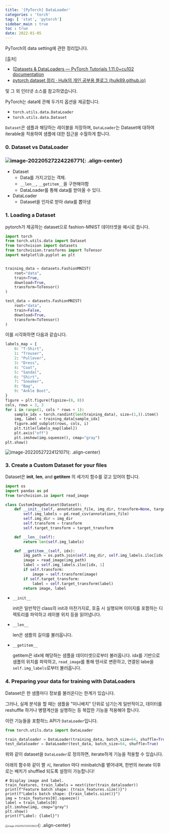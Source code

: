 ```yaml
---
title: '[PyTorch] DataLoader'
categories : 'torch'
tag: [ 'stat', 'pytorch']
sidebar_main : true
toc : true
date: 2022-01-05
---
```


PyTorch의 data setting에 관한 정리입니다.

[출처]

- [[Datasets & DataLoaders — PyTorch Tutorials 1.11.0+cu102 documentation](https://pytorch.org/tutorials/beginner/basics/data_tutorial.html)
- [pytorch dataset 정리 · Hulk의 개인 공부용 블로그 (hulk89.github.io)](https://hulk89.github.io/pytorch/2019/09/30/pytorch_dataset/)

및 그 외 인터넷 소스를 참고하였습니다. 



PyTorch는 data에 관해 두가지 옵션을 제공합니다.

- `torch.utils.data.DataLoader`
- `torch.utils.data.Dataset`

`Dataset`은 샘플과 해당하는 레이블을 저장하며, `DataLoader`는 Dataset에 대하여 iterable을 적용하여 샘플에 대한 접근을 수월하게 합니다. 



### 0. Dataset vs DataLoader



### ![image-20220527224226771](https://raw.githubusercontent.com/whatsdata/whatsdata.github.io/master/img/2022-05/image-20220527224226771.png){: .align-center}

- Dataset
  - Data를 가지고있는 객체.
  - `__len__`, `__getitem__`을 구현해야함
  - DataLoader를 통해 data를 받아올 수 있다.
- DataLoader
  - Dataset을 인자로 받아 data를 뽑아냄



### 1. Loading a Dataset



pytorch가 제공하는 dataset으로 fashion-MNIST 데이터셋을 예시로 듭니다. 

```python
import torch
from torch.utils.data import Dataset
from torchvision import datasets
from torchvision.transforms import ToTensor
import matplotlib.pyplot as plt


training_data = datasets.FashionMNIST(
    root="data",
    train=True,
    download=True,
    transform=ToTensor()
)

test_data = datasets.FashionMNIST(
    root="data",
    train=False,
    download=True,
    transform=ToTensor()
)
```

이를 시각화하면 다음과 같습니다.

```python
labels_map = {
    0: "T-Shirt",
    1: "Trouser",
    2: "Pullover",
    3: "Dress",
    4: "Coat",
    5: "Sandal",
    6: "Shirt",
    7: "Sneaker",
    8: "Bag",
    9: "Ankle Boot",
}
figure = plt.figure(figsize=(8, 8))
cols, rows = 3, 3
for i in range(1, cols * rows + 1):
    sample_idx = torch.randint(len(training_data), size=(1,)).item()
    img, label = training_data[sample_idx]
    figure.add_subplot(rows, cols, i)
    plt.title(labels_map[label])
    plt.axis("off")
    plt.imshow(img.squeeze(), cmap="gray")
plt.show()
```

![image-20220527224121071](https://raw.githubusercontent.com/whatsdata/whatsdata.github.io/master/img/2022-05/image-20220527224121071.png){: .align-center}



### 3. Create a Custom Dataset for your files

Dataset은  __init__, __len__, and __getitem__ 의 세가지 함수를 갖고 있어야 합니다. 



```python
import os
import pandas as pd
from torchvision.io import read_image

class CustomImageDataset(Dataset):
    def __init__(self, annotations_file, img_dir, transform=None, target_transform=None):
        self.img_labels = pd.read_csv(annotations_file)
        self.img_dir = img_dir
        self.transform = transform
        self.target_transform = target_transform

    def __len__(self):
        return len(self.img_labels)

    def __getitem__(self, idx):
        img_path = os.path.join(self.img_dir, self.img_labels.iloc[idx, 0])
        image = read_image(img_path)
        label = self.img_labels.iloc[idx, 1]
        if self.transform:
            image = self.transform(image)
        if self.target_transform:
            label = self.target_transform(label)
        return image, label
```



- `__init__`

  init은 일반적인 class의 init과 마찬가지로, 호출 시 실행되며 이미지를 포함하는 디렉토리를 파악하고 레이블 위치 등을 읽어냅니다.

- `__len__`

  len은 샘플의 길이를 불러옵니다.

- `__getitem__`

  getitem은 idx에 해당하는 샘플을 데이터셋으로부터 불러옵니다. idx를 기반으로 샘플의 위치를 파악하고, `read_image`를 통해 텐서로 변환하고, 연결된 labe을 `self.img_labels`로부터 불러옵니다. 



### 4. Preparing your data for training with DataLoaders

Dataset은 한 샘플마다 정보를 불러온다는 한계가 있습니다.

그러나, 실제 분석을 할 때는 샘플을 "미니배치" 단위로 넘기는게 일반적이고, 데이터를 reshuffle 하거나 병렬계산을 실행하는 등 복잡한 기능을 적용해야 합니다.

 이런 기능들을 포함하느 API가 `DataLoader`입니다. 

```python
from torch.utils.data import DataLoader

train_dataloader = DataLoader(training_data, batch_size=64, shuffle=True)
test_dataloader = DataLoader(test_data, batch_size=64, shuffle=True)
```

위와 같이 dataset을 `DataLoader`로 정의하면, iterate하게 기능을 적용할 수 있습니다.



아래의 함수와 같이 짤 시, iteration 마다 minibatch를 뱉어내며, 한번의 iterate 이후로는 배치가 shuffled 되도록 설정이 가능합니다!

```
# Display image and label.
train_features, train_labels = next(iter(train_dataloader))
print(f"Feature batch shape: {train_features.size()}")
print(f"Labels batch shape: {train_labels.size()}")
img = train_features[0].squeeze()
label = train_labels[0]
plt.imshow(img, cmap="gray")
plt.show()
print(f"Label: {label}")
```

<img src="https://raw.githubusercontent.com/whatsdata/whatsdata.github.io/master/img/2022-05/image-20220527225339237.png" alt="image-20220527225339237" style="zoom:50%;" />{: .align-center}